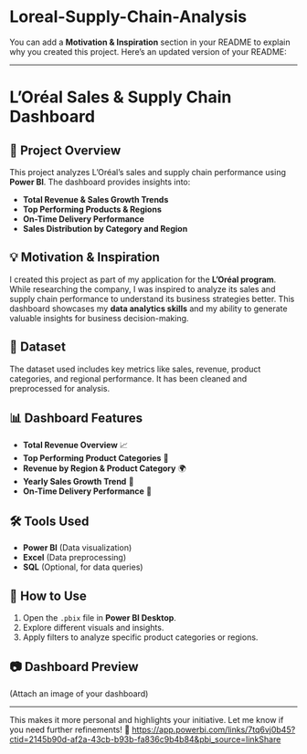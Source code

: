 # Loreal-Supply-Chain-Analysis

You can add a **Motivation & Inspiration** section in your README to explain why you created this project. Here’s an updated version of your README:  

---

# **L’Oréal Sales & Supply Chain Dashboard**  

## 📌 **Project Overview**  
This project analyzes L’Oréal’s sales and supply chain performance using **Power BI**. The dashboard provides insights into:  
- **Total Revenue & Sales Growth Trends**  
- **Top Performing Products & Regions**  
- **On-Time Delivery Performance**  
- **Sales Distribution by Category and Region**  

## 💡 **Motivation & Inspiration**  
I created this project as part of my application for the **L’Oréal program**. While researching the company, I was inspired to analyze its sales and supply chain performance to understand its business strategies better. This dashboard showcases my **data analytics skills** and my ability to generate valuable insights for business decision-making.  

## 📂 **Dataset**  
The dataset used includes key metrics like sales, revenue, product categories, and regional performance. It has been cleaned and preprocessed for analysis.  

## 📊 **Dashboard Features**  
- **Total Revenue Overview** 📈  
- **Top Performing Product Categories** 💄  
- **Revenue by Region & Product Category** 🌍  
- **Yearly Sales Growth Trend** 📅  
- **On-Time Delivery Performance** 🚚  

## 🛠 **Tools Used**  
- **Power BI** (Data visualization)  
- **Excel** (Data preprocessing)  
- **SQL** (Optional, for data queries)  

## 🚀 **How to Use**  
1. Open the `.pbix` file in **Power BI Desktop**.  
2. Explore different visuals and insights.  
3. Apply filters to analyze specific product categories or regions.  

## 📷 **Dashboard Preview**  
(Attach an image of your dashboard)  

---

This makes it more personal and highlights your initiative. Let me know if you need further refinements! 🚀
https://app.powerbi.com/links/7tq6vj0b45?ctid=2145b90d-af2a-43cb-b93b-fa836c9b4b84&pbi_source=linkShare


